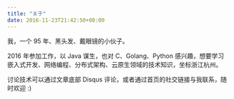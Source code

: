 ```yaml
---
title: "关于"
date: 2016-11-23T21:42:50+08:00
---
```


我，一个 95 年、黑头发、戴眼镜的小伙子。

2016 年参加工作，以 Java 谋生，也对 C、Golang、Python 感兴趣，想要学习嵌入式开发、网络编程、分布式架构、云原生领域的技术知识，坐标浙江杭州。

讨论技术可以通过文章底部 Disqus 评论，或者通过首页的社交链接与我联系，随时欢迎 :)
